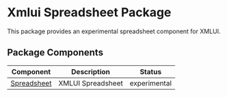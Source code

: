 # Xmlui Spreadsheet Package

This package provides an experimental spreadsheet component for XMLUI.

## Package Components

| Component | Description | Status |
| :---: | --- | :---: |
| [Spreadsheet](./xmlui-spreadsheet/Spreadsheet) | XMLUI Spreadsheet | experimental |

